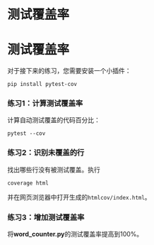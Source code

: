 # 测试覆盖率

# 测试覆盖率

对于接下来的练习，您需要安装一个小插件：

```
pip install pytest-cov 
```

### 练习1：计算测试覆盖率

计算自动测试覆盖的代码百分比：

```
pytest --cov 
```

### 练习2：识别未覆盖的行

找出哪些行没有被测试覆盖。执行

```
coverage html 
```

并在网页浏览器中打开生成的`htmlcov/index.html`。

### 练习3：增加测试覆盖率

将**word_counter.py**的测试覆盖率提高到100%。
